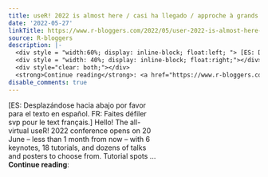 ```yaml
---
title: useR! 2022 is almost here / casi ha llegado / approche à grands pas
date: '2022-05-27'
linkTitle: https://www.r-bloggers.com/2022/05/user-2022-is-almost-here-casi-ha-llegado-approche-a-grands-pas/
source: R-bloggers
description: |-
  <div style = "width:60%; display: inline-block; float:left; "> [ES: Desplazándose hacia abajo por favor para el texto en español. FR: Faites défiler svp pour le text français.] Hello! The all-virtual useR! 2022 conference opens on 20 June – less than 1 month from now – with 6 keynotes, 18 tutorials, and dozens of talks and posters to choose from. Tutorial spots ...</div>
  <div style = "width: 40%; display: inline-block; float:right;"></div>
  <div style="clear: both;"></div>
  <strong>Continue reading</strong>: <a href="https://www.r-bloggers.com/2022/05/user-2022-is-almost-here-casi-ha-llegado-appro ...
disable_comments: true
---
```

<div style = "width:60%; display: inline-block; float:left; "> [ES: Desplazándose hacia abajo por favor para el texto en español. FR: Faites défiler svp pour le text français.] Hello! The all-virtual useR! 2022 conference opens on 20 June – less than 1 month from now – with 6 keynotes, 18 tutorials, and dozens of talks and posters to choose from. Tutorial spots ...</div>
<div style = "width: 40%; display: inline-block; float:right;"></div>
<div style="clear: both;"></div>
<strong>Continue reading</strong>: <a href="https://www.r-bloggers.com/2022/05/user-2022-is-almost-here-casi-ha-llegado-appro ...